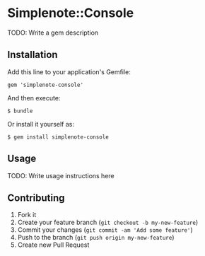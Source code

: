 # Simplenote::Console

TODO: Write a gem description

## Installation

Add this line to your application's Gemfile:

    gem 'simplenote-console'

And then execute:

    $ bundle

Or install it yourself as:

    $ gem install simplenote-console

## Usage

TODO: Write usage instructions here

## Contributing

1. Fork it
2. Create your feature branch (`git checkout -b my-new-feature`)
3. Commit your changes (`git commit -am 'Add some feature'`)
4. Push to the branch (`git push origin my-new-feature`)
5. Create new Pull Request
